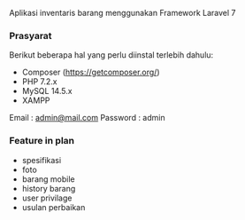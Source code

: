 Aplikasi inventaris barang menggunakan Framework Laravel 7

### Prasyarat

Berikut beberapa hal yang perlu diinstal terlebih dahulu:

-   Composer (https://getcomposer.org/)
-   PHP 7.2.x
-   MySQL 14.5.x
-   XAMPP


Email       : admin@mail.com
Password    : admin

### Feature in plan

-   spesifikasi
-   foto
-   barang mobile
-   history barang
-   user privilage
-   usulan perbaikan